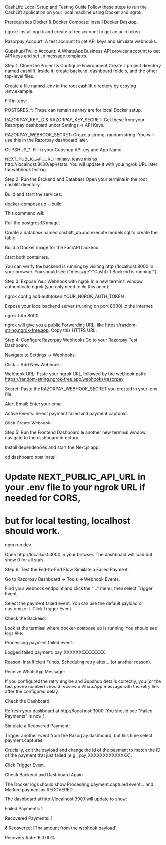 CashLift: Local Setup and Testing Guide
Follow these steps to run the CashLift application on your local machine using Docker and ngrok.

Prerequisites
Docker & Docker Compose: Install Docker Desktop.

ngrok: Install ngrok and create a free account to get an auth token.

Razorpay Account: A test account to get API keys and simulate webhooks.

Gupshup/Twilio Account: A WhatsApp Business API provider account to get API keys and set up message templates.

Step 1: Clone the Project & Configure Environment
Create a project directory named cashlift. Inside it, create backend, dashboard folders, and the other top-level files.

Create a file named .env in the root cashlift directory by copying .env.example.

Fill in .env:

POSTGRES_*: These can remain as they are for local Docker setup.

RAZORPAY_KEY_ID & RAZORPAY_KEY_SECRET: Get these from your Razorpay dashboard under Settings -> API Keys.

RAZORPAY_WEBHOOK_SECRET: Create a strong, random string. You will use this in the Razorpay dashboard later.

GUPSHUP_*: Fill in your Gupshup API key and App Name.

NEXT_PUBLIC_API_URL: Initially, leave this as http://localhost:8000/api/stats. You will update it with your ngrok URL later for webhook testing.

Step 2: Run the Backend and Database
Open your terminal in the root cashlift directory.

Build and start the services:

docker-compose up --build

This command will:

Pull the postgres:13 image.

Create a database named cashlift_db and execute models.sql to create the table.

Build a Docker image for the FastAPI backend.

Start both containers.

You can verify the backend is running by visiting http://localhost:8000 in your browser. You should see {"message":"CashLift Backend is running!"}.

Step 3: Expose Your Webhook with ngrok
In a new terminal window, authenticate ngrok (you only need to do this once):

ngrok config add-authtoken YOUR_NGROK_AUTH_TOKEN

Expose your local backend server (running on port 8000) to the internet:

ngrok http 8000

ngrok will give you a public Forwarding URL, like https://random-string.ngrok-free.app. Copy this HTTPS URL.

Step 4: Configure Razorpay Webhooks
Go to your Razorpay Test Dashboard.

Navigate to Settings -> Webhooks.

Click + Add New Webhook.

Webhook URL: Paste your ngrok URL, followed by the webhook path: https://random-string.ngrok-free.app/webhooks/razorpay.

Secret: Paste the RAZORPAY_WEBHOOK_SECRET you created in your .env file.

Alert Email: Enter your email.

Active Events: Select payment.failed and payment.captured.

Click Create Webhook.

Step 5: Run the Frontend Dashboard
In another new terminal window, navigate to the dashboard directory.

Install dependencies and start the Next.js app:

cd dashboard
npm install
# Update NEXT_PUBLIC_API_URL in your .env file to your ngrok URL if needed for CORS,
# but for local testing, localhost should work.
npm run dev

Open http://localhost:3000 in your browser. The dashboard will load but show 0 for all stats.

Step 6: Test the End-to-End Flow
Simulate a Failed Payment:

Go to Razorpay Dashboard -> Tools -> Webhook Events.

Find your webhook endpoint and click the "..." menu, then select Trigger Event.

Select the payment.failed event. You can use the default payload or customize it. Click Trigger Event.

Check the Backend:

Look at the terminal where docker-compose up is running. You should see logs like:

Processing payment.failed event...

Logged failed payment: pay_XXXXXXXXXXXXXX

Reason: Insufficient Funds. Scheduling retry after... (or another reason).

Receive WhatsApp Message:

If you configured the retry engine and Gupshup details correctly, you (or the test phone number) should receive a WhatsApp message with the retry link after the configured delay.

Check the Dashboard:

Refresh your dashboard at http://localhost:3000. You should see "Failed Payments" is now 1.

Simulate a Recovered Payment:

Trigger another event from the Razorpay dashboard, but this time select payment.captured.

Crucially, edit the payload and change the id of the payment to match the ID of the payment that just failed (e.g., pay_XXXXXXXXXXXXXX).

Click Trigger Event.

Check Backend and Dashboard Again:

The Docker logs should show Processing payment.captured event... and Marked payment as RECOVERED....

The dashboard at http://localhost:3000 will update to show:

Failed Payments: 1

Recovered Payments: 1

₹ Recovered: [The amount from the webhook payload]

Recovery Rate: 100.00%
